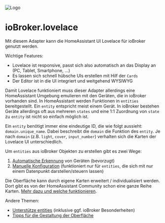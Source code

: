 ![Logo](../../admin/lovelace.png)
# ioBroker.lovelace

Mit diesem Adapter kann die HomeAssistant UI Lovelace für ioBroker genutzt werden.

Wichtige Features:
* Lovelace ist responsive, passt sich also automatisch an das Display an (PC, Tablet, Smartphone, ...)
* Es lassen sich schnell hübsche UIs erstellen mit Hilf der `Cards`
* Der Editor ist in die UI integriert und weitgehend WYSIWYG

Damit Lovelace funktioniert muss dieser Adapter allerdings eine HomeAssistant Umgebung emulieren mit den Geräten, 
die in ioBroker vorhanden sind. In HomeAssistant werden Funktionen in `entities` bereitgestellt. Ein `entity` entspricht meist einem Gerät.
In ioBroker bestehen Geräte allerdings oft aus mehreren `states` und eine 1:1 Zuordnung von `state` zu `entity` ist nicht so einfach möglich ist. 

Ein `entity` benötigt immer eine eindeutige ID, die wie folgt aussieht: `domain.unique_name`. Dabei beschreibt die `domain`
die Funktion des `entity`. Je nach `domain` (z.B. `light`, `cover`, `input_number`) verhalten sich die Karten der Lovelace UI unterschiedlich.   

Um `entities` aus ioBroker Objekten zu erstellen gibt es zwei Wege:
1. [Automatische Erkennung](automatic_entities.md) von Geräten (bevorzugt)
2. [Manuelle Konfiguration](manual_entities.md) (funktioniert nur für `entities`, die sich mit nur einem Datenpunkt darstellen/steuern lassen)

Die Oberfläche kann durch eigene Karten erweitert / individualisiert werden. Dort gibt es von der HomeAssistant Community
schon eine ganze Reihe Karten. [Mehr dazu und welche funktionieren](custom_cards.md).

Andere Themen:
* [Unterstütze entities](supported_entities.md) (inklusive ggf. ioBroker Besonderheiten) 
* [Tipps für die Gestaltung der Oberfläche](ui_tipps.md)
